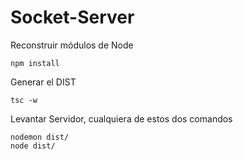 

# Socket-Server

Reconstruir módulos de Node
```
npm install
```

Generar el DIST
```
tsc -w
```

Levantar Servidor, cualquiera de estos dos comandos
```
nodemon dist/
node dist/
```